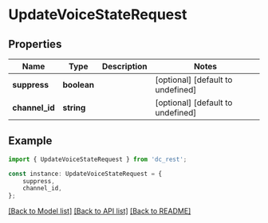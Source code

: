 # UpdateVoiceStateRequest


## Properties

Name | Type | Description | Notes
------------ | ------------- | ------------- | -------------
**suppress** | **boolean** |  | [optional] [default to undefined]
**channel_id** | **string** |  | [optional] [default to undefined]

## Example

```typescript
import { UpdateVoiceStateRequest } from 'dc_rest';

const instance: UpdateVoiceStateRequest = {
    suppress,
    channel_id,
};
```

[[Back to Model list]](../README.md#documentation-for-models) [[Back to API list]](../README.md#documentation-for-api-endpoints) [[Back to README]](../README.md)
